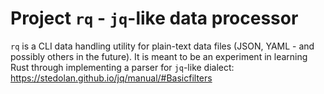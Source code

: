 Project `rq` - `jq`-like data processor
=======================================

`rq` is a CLI data handling utility for plain-text data files (JSON, YAML - and possibly others in the future). It is meant to be an experiment in learning Rust through implementing a parser for `jq`-like dialect: https://stedolan.github.io/jq/manual/#Basicfilters
